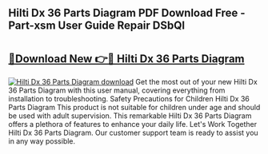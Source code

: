 ## Hilti Dx 36 Parts Diagram PDF Download Free - Part-xsm User Guide Repair DSbQl

# <h2><a href="http://dfpemhu.blite.top/?on=Hilti+Dx+36+Parts+Diagram">🔗Download New 👉🔴 Hilti Dx 36 Parts Diagram</a></h2>

[![Hilti Dx 36 Parts Diagram download](https://i.imgur.com/lujVjoI.png)](http://dfpemhu.blite.top/?on=Hilti+Dx+36+Parts+Diagram)
Get the most out of your new Hilti Dx 36 Parts Diagram with this user manual, covering everything from installation to troubleshooting. Safety Precautions for Children Hilti Dx 36 Parts Diagram This product is not suitable for children under age and should be used with adult supervision. This remarkable Hilti Dx 36 Parts Diagram offers a plethora of features to enhance your daily life. Let's Work Together Hilti Dx 36 Parts Diagram. Our customer support team is ready to assist you in any way possible.
